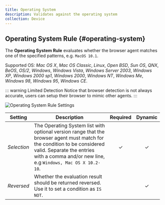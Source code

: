```yaml
---
title: Operating System
description: Validates against the operating system
collection: Device
---
```


## Operating System Rule {#operating-system}

<div class="tm-resource-icon">
    <!--@include: ../assets/rules/rule-operating-system.svg-->
</div>

The **Operating System Rule** evaluates whether the browser agent matches one of the specified patterns, e.g. `MacOS 10.1`.

Supported OS: _Mac OS X_, _Mac OS Classic_, _Linux_, _Open BSD_, _Sun OS_, _QNX_, _BeOS_, _OS/2_, _Windows_, _Windows Vista_, _Windows Server 2003_, _Windows XP_, _Windows 2000 sp1_, _Windows 2000_, _Windows NT_, _Windows Me_, _Windows 98_, _Windows 95_, _Windows CE_.

::: warning Limited Detection
Notice that browser detection is not always accurate, users can setup their browser to mimic other agents.
:::

![Operating System Rule Settings](./assets/rules/rule-os.webp)

| Setting | Description | Required | Dynamic |
| --- | --- | :---: | :---: |
| *Selection* | The Operating System list with optional version range that the browser agent must match for the condition to be considered valid. Separate the entries with a comma and/or new line, e.g `Windows, Mac OS X 10.2-10`. | &#x2713; | &#x2713; |
| *Reversed* | Whether the evaluation result should be returned reversed. Use it to set a condition as `IS NOT`. | | &#x2713; |
<!--@include: ./advanced-rule-settings-->
